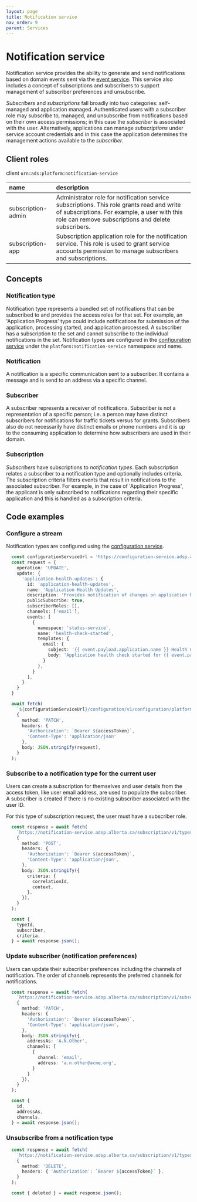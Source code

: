 ```yaml
---
layout: page
title: Notification service
nav_order: 9
parent: Services
---
```


# Notification service
Notification service provides the ability to generate and send notifications based on domain events sent via the [event service](event-service.md). This service also includes a concept of subscriptions and subscribers to support management of subscriber preferences and unsubscribe.

*Subscribers* and *subscriptions* fall broadly into two categories: self-managed and application managed. Authenticated users with a subscriber role may subscribe to, managed, and unsubscribe from notifications based on their own access permissions; in this case the *subscriber* is associated with the user. Alternatively, applications can manage *subscriptions* under service account credentials and in this case the application determines the management actions available to the *subscriber*.

## Client roles
client `urn:ads:platform:notification-service`

| name | description |
|:-|:-|
| subscription-admin | Administrator role for notification service subscriptions. This role grants read and write of subscriptions. For example, a user with this role can remove subscriptions and delete subscribers.  |
| subscription-app | Subscription application role for the notification service. This role is used to grant service accounts permission to manage subscribers and subscriptions.  |

## Concepts
### Notification type
Notification type represents a bundled set of notifications that can be subscribed to and provides the access roles for that set. For example, an 'Application Progress' type could include notifications for submission of the application, processing started, and application processed. A subscriber has a subscription to the set and cannot subscribe to the individual notifications in the set. Notification types are configured in the [configuration service](configuration-service.md) under the `platform:notification-service` namespace and name.

### Notification
A notification is a specific communication sent to a subscriber. It contains a message and is send to an address via a specific channel.

### Subscriber
A subscriber represents a receiver of notifications. Subscriber is not a representation of a specific person; i.e. a person may have distinct subscribers for notifications for traffic tickets versus for grants. Subscribers also do not necessarily have distinct emails or phone numbers and it is up to the consuming application to determine how subscribers are used in their domain.

### Subscription
*Subscribers* have subscriptions to *notification types*. Each subscription relates a subscriber to a notification type and optionally includes criteria. The subscription criteria filters events that result in notifications to the associated subscriber. For example, in the case of 'Application Progress', the applicant is only subscribed to notifications regarding their specific application and this is handled as a subscription criteria.

## Code examples
### Configure a stream
Notification types are configured using the [configuration service](configuration-service.md).

```typescript
  const configurationServiceUrl = 'https://configuration-service.adsp.alberta.ca';
  const request = {
    operation: 'UPDATE',
    update: {
      'application-health-updates': {
        id: 'application-health-updates',
        name: 'Application Health Updates',
        description: 'Provides notification of changes on application health checks.',
        publicSubscribe: true,
        subscriberRoles: [],
        channels: ['email'],
        events: [
          {
            namespace: 'status-service',
            name: 'health-check-started',
            templates: {
              email: {
                subject: '{{ event.payload.application.name }} Health Check Started',
                body: 'Application health check started for {{ event.payload.application.name }}.',
              }
            },
          }
        ],
      }
    }
  }

  await fetch(
    `${configurationServiceUrl}/configuration/v1/configuration/platform/notification-service`,
    {
      method: 'PATCH',
      headers: {
        'Authorization': `Bearer ${accessToken}`,
        'Content-Type': 'application/json'
      },
      body: JSON.stringify(request),
    }
  );
```

### Subscribe to a notification type for the current user
Users can create a subscription for themselves and user details from the access token, like user email address, are used to populate the subscriber. A subscriber is created if there is no existing subscriber associated with the user ID.

For this type of subscription request, the user must have a subscriber role.

```typescript
  const response = await fetch(
    `https://notification-service.adsp.alberta.ca/subscription/v1/types/${typeId}/subscriptions?userSub=true`,
    {
      method: 'POST',
      headers: {
        'Authorization': `Bearer ${accessToken}`,
        'Content-Type': 'application/json',
      },
      body: JSON.stringify({
        criteria: {
          correlationId,
          context,
        },
      }),
    }
  );

  const {
    typeId,
    subscriber,
    criteria,
  } = await response.json();
```

### Update subscriber (notification preferences)
Users can update their subscriber preferences including the channels of notification. The order of channels represents the preferred channels for notifications.

```typescript
  const response = await fetch(
    `https://notification-service.adsp.alberta.ca/subscription/v1/subscribers/${subscriberId}`,
    {
      method: 'PATCH',
      headers: {
        'Authorization': `Bearer ${accessToken}`,
        'Content-Type': 'application/json',
      },
      body: JSON.stringify({
        addressAs: 'A.N.Other',
        channels: [
          {
            channel: 'email',
            address: 'a.n.other@acme.org',
          }
        ]
      }),
    }
  );

  const {
    id,
    addressAs,
    channels,
  } = await response.json();
```

### Unsubscribe from a notification type
```typescript
  const response = await fetch(
    `https://notification-service.adsp.alberta.ca/subscription/v1/types/${typeId}/subscriptions/${subscriberId}`,
    {
      method: 'DELETE',
      headers: { 'Authorization': `Bearer ${accessToken}` },
    }
  );

  const { deleted } = await response.json();
```
